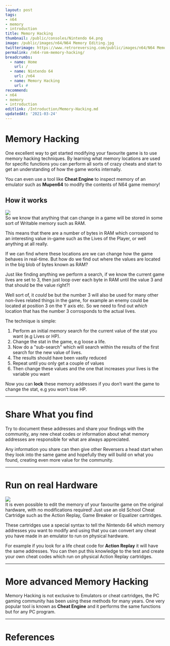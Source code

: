 ```yaml
---
layout: post
tags: 
- n64
- memory
- introduction
title: Memory Hacking
thumbnail: /public/consoles/Nintendo 64.png
image: /public/images/n64/N64 Memory Editing.jpg
twitterimage: https://www.retroreversing.com/public/images/n64/N64 Memory Editing.jpg
permalink: /n64-rom-memory-hacking/
breadcrumbs:
  - name: Home
    url: /
  - name: Nintendo 64
    url: /n64
  - name: Memory Hacking
    url: #
recommend: 
- n64
- memory
- introduction
editlink: /Introduction/Memory-Hacking.md
updatedAt: '2021-03-24'
---
```

# Memory Hacking
One excellent way to get started modifying your favourite game is to use memory hacking techniques. By learning what memory locations are used for specific functions you can perform all sorts of crazy cheats and start to get an understanding of how the game works internally.

You can even use a tool like **Cheat Engine** to inspect memory of an emulator such as **Mupen64** to modify the contents of N64 game memory!

## How it works
<section class="postSection">
    <img src="/public/OtJz1MlDMoYL7Wgc91mkg_img_0.png" class="wow slideInLeft postImage" />

 <div markdown="1">
 So we know that anything that can change in a game will be stored in some sort of Writable memory such as RAM.
 
 This means that there are a number of bytes in RAM which corrospond to an interesting value in-game such as the Lives of the Player, or well anything at all really.
 
 If we can find where these locations are we can change how the game behaves in real-time. But how do we find out where the values are located in the big blob of bytes known as RAM?
 
 Just like finding anything we perform a search, if we know the current game lives are set to 3, then just loop over each byte in RAM until the value 3 and that should be the value right?! 
 
 Well sort of, it *could* be but the number 3 will also be used for many other non-lives related things in the game, for example an enemy could be located at position 3 on the Y axis etc. So we need to find out *which* location that has the number 3 corrosponds to the actual lives.
 
The technique is simple:
1. Perform an initial memory search for the current value of the stat you want (e.g Lives or HP).
2. Change the stat in the game, e.g loose a life.
3. Now do a "sub-search" which will search within the results of the first search for the new value of lives.
4. The results should have been vastly reduced
5. Repeat until you only get a couple of values
6. Then change these values and the one that increases your lives is the variable you want

Now you can **lock** these memory addresses if you don’t want the game to change the stat, e.g you won’t lose HP.
 </div>
</section> 

---
# Share What you find
Try to document these addresses and share your findings with the community, any new cheat codes or information about what memory addresses are responsible for what are always appreciated.

Any information you share can then give other Reversers a head start when they look into the same game and hopefully they will build on what you found, creating even more value for the community.

---
# Run on real Hardware
<section class="postSection">
    <img src="/public/images/n64/Equalizer Cheat Code Cartridge.jpg" class="wow slideInLeft postImage" />

 <div markdown="1">
It is even possible to edit the memory of your favourite game on the original hardware, with no modifications required! Just use an old School Cheat Cartridge such as the Action Replay, Game Breaker or Equalizer cartridges. 

These cartridges use a special syntax to tell the Nintendo 64 which memory addresses you want to modify and using that you can convert any cheat you have made in an emulator to run on physical hardware.

For example if you look for a life cheat code for **Action Replay** it will have the same addresses. You can then put this knowledge to the test and create your own cheat codes which run on physical Action Replay cartridges.
 </div>
</section> 

---
# More advanced Memory Hacking
Memory Hacking is not exclusive to Emulators or cheat cartridges, the PC gaming community has been using these methods for many years. One very popular tool is known as **Cheat Engine** and it performs the same functions but for any PC program.

---
# References
[^1]: [Hacking Nintendo 64 ROMs - Memory Hacking Software MHS - YouTube](https://www.youtube.com/watch?v=AxRmQ3bbe1Q)
